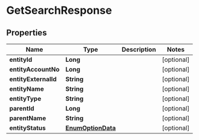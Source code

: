 # GetSearchResponse

## Properties
Name | Type | Description | Notes
------------ | ------------- | ------------- | -------------
**entityId** | **Long** |  |  [optional]
**entityAccountNo** | **Long** |  |  [optional]
**entityExternalId** | **String** |  |  [optional]
**entityName** | **String** |  |  [optional]
**entityType** | **String** |  |  [optional]
**parentId** | **Long** |  |  [optional]
**parentName** | **String** |  |  [optional]
**entityStatus** | [**EnumOptionData**](EnumOptionData.md) |  |  [optional]
